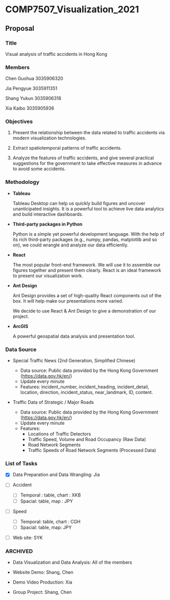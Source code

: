 # COMP7507_Visualization_2021

## Proposal

### Title

Visual analysis of traffic accidents in Hong Kong

### Members

Chen Guohua 3035906320

Jia Pengyue 3035911351

Shang Yukun 3035906318

Xia Kaibo 3035905936

### Objectives

1. Present the relationship between the data related to traffic accidents via modern visualization technologies.

2. Extract spatiotemporal patterns of traffic accidents.

3. Analyze the features of traffic accidents, and give several practical suggestions for the government to take effective measures in advance to avoid some accidents.

### Methodology

* **Tableau**

  Tableau Desktop can help us quickly build figures and uncover unanticipated insights.  It is a powerful tool to achieve live data analytics and build interactive dashboards.

* **Third-party packages in Python**

  Python is a simple yet powerful development language. With the help of its rich third-party packages (e.g.,  numpy, pandas, matplotlib and so on), we could wrangle and analyze our data efficiently.

* **React**

  The most popular front-end framework. We will use it to assemble our figures together and present them clearly. React is an ideal framework to present our visualization work.

* **Ant Design**

  Ant Design provides a set of high-quality React components out of the box. It will help make our presentations more varied. 

  We decide to use React & Ant Design to give a demonstration of our project.

* **ArcGIS**

   A powerful geospatial data analysis and presentation tool.

### Data Source

* Special Traffic News (2nd Generation, Simplified Chinese)
  * Data source: Public data provided by the Hong Kong Government (https://data.gov.hk/en/)
  * Update every minute
  * Features: incident_number, incident_heading, incident_detail, location, direction, incident_status, near_landmark, ID, content.
  
* Traffic Data of Strategic / Major Roads
  * Data source: Public data provided by the Hong Kong Government (https://data.gov.hk/en/)
  * Update every minute
  * Features:
    * Locations of Traffic Detectors
    * Traffic Speed, Volume and Road Occupancy (Raw Data)
    * Road Network Segments
    * Traffic Speeds of Road Network Segments (Processed Data)

### List of Tasks

* [x] Data Preparation and Data Wrangling: Jia

* [ ] Accident 
  * [ ] Temporal : table, chart : XKB
  * [ ] Spacial: table, map : JPY
* [ ] Speed
  * [ ] Temporal: table, chart : CGH
  * [ ] Spacial: table, map: JPY
* [ ] Web site:  SYK



### ARCHIVED

* Data Visualization and Data Analysis: All of the members

* Website Demo: Shang, Chen

* Demo Video Production: Xia

* Group Project: Shang, Chen

